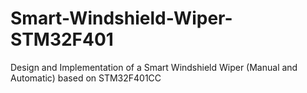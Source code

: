 # Smart-Windshield-Wiper-STM32F401
Design and Implementation of a Smart Windshield Wiper (Manual and Automatic) based on STM32F401CC
